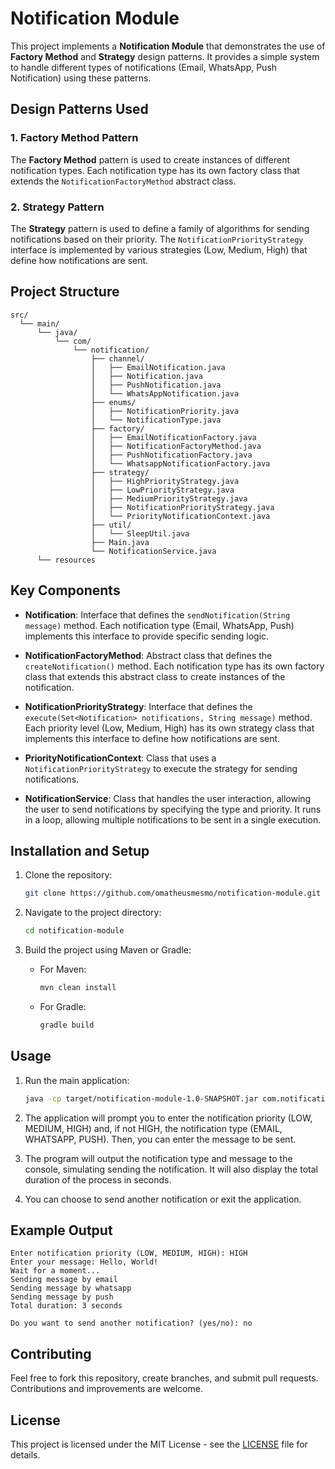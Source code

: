 # Notification Module

This project implements a **Notification Module** that demonstrates the use of **Factory Method** and **Strategy** design patterns. It provides a simple system to handle different types of notifications (Email, WhatsApp, Push Notification) using these patterns.

## Design Patterns Used

### 1. **Factory Method Pattern**
The **Factory Method** pattern is used to create instances of different notification types. Each notification type has its own factory class that extends the `NotificationFactoryMethod` abstract class.

### 2. **Strategy Pattern**
The **Strategy** pattern is used to define a family of algorithms for sending notifications based on their priority. The `NotificationPriorityStrategy` interface is implemented by various strategies (Low, Medium, High) that define how notifications are sent.

## Project Structure

```
src/
  └── main/
      └── java/
          └── com/
              └── notification/
                  ├── channel/
                  │   ├── EmailNotification.java
                  │   ├── Notification.java
                  │   ├── PushNotification.java
                  │   └── WhatsAppNotification.java
                  ├── enums/
                  │   ├── NotificationPriority.java
                  │   └── NotificationType.java
                  ├── factory/
                  │   ├── EmailNotificationFactory.java
                  │   ├── NotificationFactoryMethod.java
                  │   ├── PushNotificationFactory.java
                  │   └── WhatsappNotificationFactory.java
                  ├── strategy/
                  │   ├── HighPriorityStrategy.java
                  │   ├── LowPriorityStrategy.java
                  │   ├── MediumPriorityStrategy.java
                  │   ├── NotificationPriorityStrategy.java
                  │   └── PriorityNotificationContext.java
                  ├── util/
                  │   └── SleepUtil.java
                  ├── Main.java
                  └── NotificationService.java
      └── resources
```

## Key Components

- **Notification**: Interface that defines the `sendNotification(String message)` method. Each notification type (Email, WhatsApp, Push) implements this interface to provide specific sending logic.

- **NotificationFactoryMethod**: Abstract class that defines the `createNotification()` method. Each notification type has its own factory class that extends this abstract class to create instances of the notification.

- **NotificationPriorityStrategy**: Interface that defines the `execute(Set<Notification> notifications, String message)` method. Each priority level (Low, Medium, High) has its own strategy class that implements this interface to define how notifications are sent.

- **PriorityNotificationContext**: Class that uses a `NotificationPriorityStrategy` to execute the strategy for sending notifications.

- **NotificationService**: Class that handles the user interaction, allowing the user to send notifications by specifying the type and priority. It runs in a loop, allowing multiple notifications to be sent in a single execution.

## Installation and Setup

1. Clone the repository:
    ```bash
    git clone https://github.com/omatheusmesmo/notification-module.git
    ```

2. Navigate to the project directory:
    ```bash
    cd notification-module
    ```

3. Build the project using Maven or Gradle:
   - For Maven:
     ```bash
     mvn clean install
     ```
   - For Gradle:
     ```bash
     gradle build
     ```

## Usage

1. Run the main application:
    ```bash
    java -cp target/notification-module-1.0-SNAPSHOT.jar com.notification.Main
    ```

2. The application will prompt you to enter the notification priority (LOW, MEDIUM, HIGH) and, if not HIGH, the notification type (EMAIL, WHATSAPP, PUSH). Then, you can enter the message to be sent.

3. The program will output the notification type and message to the console, simulating sending the notification. It will also display the total duration of the process in seconds.

4. You can choose to send another notification or exit the application.

## Example Output

```
Enter notification priority (LOW, MEDIUM, HIGH): HIGH
Enter your message: Hello, World!
Wait for a moment...
Sending message by email
Sending message by whatsapp
Sending message by push
Total duration: 3 seconds

Do you want to send another notification? (yes/no): no
```

## Contributing

Feel free to fork this repository, create branches, and submit pull requests. Contributions and improvements are welcome.

## License

This project is licensed under the MIT License - see the [LICENSE](LICENSE) file for details.
